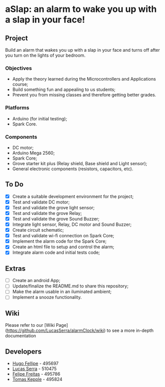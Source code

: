 aSlap: an alarm to wake you up with a slap in your face!
===============================================

## Project
Build an alarm that wakes you up with a slap in your face and turns off after you turn on the lights of your bedroom.

### Objectives
- Apply the theory learned during the Microcontrollers and Applications course;
- Build something fun and appealing to us students;
- Prevent you from missing classes and therefore getting better grades.

### Platforms
- Arduino (for initial testing);
- Spark Core.

### Components
- DC motor;
- Arduino Mega 2560;
- Spark Core;
- Grove starter kit plus (Relay shield, Base shield and Light sensor);
- General electronic components (resistors, capacitors, etc).

## To Do
- [X] Create a suitable development environment for the project;
- [X] Test and validate DC motor;
- [X] Test and validate the grove light sensor;
- [X] Test and validate the grove Relay;
- [X] Test and validate the grove Sound Buzzer;
- [X] Integrate light sensor, Relay, DC motor and Sound Buzzer;
- [X] Create circuit schematic;
- [X] Test and validate wi-fi connection on Spark Core;
- [X] Implement the alarm code for the Spark Core;
- [X] Create an html file to setup and control the alarm;
- [X] Integrate alarm code and initial tests code;

## Extras
- [ ] Create an android App;
- [ ] Update/finalize the README.md to share this repository;
- [ ] Make the alarm usable in an iluminated ambient;
- [ ] Implement a snooze functionality.  

## Wiki  
  Please refer to our [Wiki Page] (https://github.com/LucasSerra/alarmClock/wiki) to see a more in-depth documentation  
  
## Developers
- [Hugo Fellipe](https://github.com/Hugo-cruz)   - 495697
- [Lucas Serra](https://github.com/LucasSerra) - 510475
- [Felipe Freitas](https://github.com/prepilef) - 495786
- [Tomas Kepple](https://github.com/tomaskb)   - 495824
